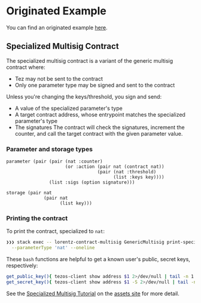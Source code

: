 
# Originated Example

You can find an originated example [here](https://better-call.dev/carthage/KT1NUp9a8gC5xQJDi4E9hr2WRZpUxx8BQrT3/operations).

## Specialized Multisig Contract

The specialized multisig contract is a variant of the generic multisig contract where:
- Tez may not be sent to the contract
- Only one parameter type may be signed and sent to the contract

Unless you're changing the keys/threshold, you sign and send:
  * A value of the specialized parameter's type
  * A target contract address, whose entrypoint matches the specialized parameter's type
  * The signatures
The contract will check the signatures, increment the counter, and call the 
target contract with the given parameter value.


### Parameter and storage types

```
parameter (pair (pair (nat :counter)
                      (or :action (pair nat (contract nat))
                                  (pair (nat :threshold)
                                        (list :keys key))))
                (list :sigs (option signature)))

storage (pair nat
              (pair nat
                    (list key)))
```

### Printing the contract

To print the contract, specialized to `nat`:

```bash
❯❯❯ stack exec -- lorentz-contract-multisig GenericMultisig print-specialized \
  --parameterType 'nat' --oneline
```

These `bash` functions are helpful to get a known user's public, secret keys, respectively:

```bash
get_public_key(){ tezos-client show address $1 2>/dev/null | tail -n 1 | cut -d " " -f 3;}
get_secret_key(){ tezos-client show address $1 -S 2>/dev/null | tail -n 1 | cut -d ":" -f 3;}
```

See the [Specialized Multisig Tutorial](https://assets.tqtezos.com/docs/token-contracts/multisig-specialized/1-multisig-specialized-intro/)
on the [assets site](https://assets.tqtezos.com/docs/intro/) for more detail.

